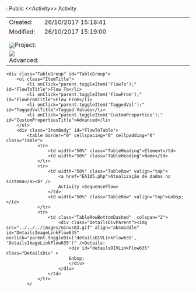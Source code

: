 <!DOCTYPE html PUBLIC "-//W3C//DTD XHTML 1.0 Transitional//EN" "http://www.w3.org/TR/xhtml1/DTD/xhtml1-transitional.dtd">
<html xmlns="http://www.w3.org/1999/xhtml">
<head>
<meta http-equiv="Content-Type" content="text/html; charset=UTF-8" />
<title>Previsão de custo</title>
<link href="../../../css/ea.css" rel="stylesheet" type="text/css" />
<script>
function initPage(src) {	
	if(parent==this&&(this.location+"").indexOf('EARoot')!=-1)
		document.location=(this.location+"").substring(0,(this.location+"").indexOf('EARoot'))+"index"+(this.location+"").substring((this.location+"").lastIndexOf('.'))+"?goto="+((this.location+"").substring((this.location+"").indexOf('EARoot')+7,(this.location+"").lastIndexOf('.')).replace(/\//g,':').replace(/EA/g,""));
	else
		parent.initPage(src);
}

function nameClassifier(name, separator)
{
  var str = name;
  var classifierName;
  var node = document.getElementById('name_classifier');
  if(node != null)
  {
    classifierName = node.innerHTML;
  }
  if(classifierName != "")
  {
   str += separator + classifierName;
  }
  
  return str;
}
</script>
</head>
<body onload="initPage(this);" class="Content">
<div class="pageHeader"></div>
<div class="PageBody">
	<div id="name_classifier" style="display: none;"></div>
	<span class="ObjectTitle"><script type="text/javascript">document.write(nameClassifier("Previsão de custo", " : "))</script>  : Public  &lt;&lt;Activity&gt;&gt; Activity</span>
	<table border="0" cellpadding="0" cellspacing="0" class="ObjectDetails">
		<tr>
			<td width="15%" class="ObjectDetailsTopic">Created:</td>
			<td width="85%" class="ObjectDetailsValue">26/10/2017 15:18:41</td>
		</tr>
		<tr>
			<td class="ObjectDetailsTopic">Modified:</td>
			<td class="ObjectDetailsValue">26/10/2017 15:19:00</td>
		</tr>
		<tr style="height: 10px"><td colspan="2"></td></tr>
		<tr>
			<td class="ObjectDetailsTopic"><img src="../../../images/plus03.gif" align="absmiddle" id="proj" onclick="parent.toggleData(this.id)" />Project:</td>
			<td class="ObjectDetailsValue"></td>
		</tr>
		<tr id="proj00" style="display: none;">
			<td class="ObjectDetailsTopic" style="padding-left: 18px;">Author:</td>
			<td class="ObjectDetailsValue">augus</td>
		</tr>
		<tr id="proj01" style="display: none;">
			<td class="ObjectDetailsTopic" style="padding-left: 18px;">Version:</td>
			<td class="ObjectDetailsValue">1.0</td>
		</tr>
		<tr id="proj02" style="display: none;">
			<td class="ObjectDetailsTopic" style="padding-left: 18px;">Phase:</td>
			<td class="ObjectDetailsValue">1.0</td>
		</tr>
		<tr id="proj03" style="display: none;">
			<td class="ObjectDetailsTopic" style="padding-left: 18px;">Status:</td>
			<td class="ObjectDetailsValue">Proposed</td>
		</tr>
		<tr id="proj04" style="display: none;">
			<td class="ObjectDetailsTopic" style="padding-left: 18px;">Complexity:</td>
			<td class="ObjectDetailsValue">Easy</td>
		</tr>
		<tr id="proj05" style="display: none;">
			<td class="ObjectDetailsTopic" style="padding-left: 18px;">Difficulty:</td>
			<td class="ObjectDetailsValue"></td>
		</tr>
		<tr id="proj06" style="display: none;">
			<td class="ObjectDetailsTopic" style="padding-left: 18px;">Priority:</td>
			<td class="ObjectDetailsValue"></td>
		</tr>
		<tr id="proj05" style="display: none;">
			<td class="ObjectDetailsTopic" style="padding-left: 18px;">Multiplicity:</td>
			<td class="ObjectDetailsValue"></td>
		</tr>
		<tr>
			<td class="ObjectDetailsTopic"><img src="../../../images/plus03.gif" align="absmiddle" id="adv" onclick="parent.toggleData(this.id)" />Advanced:</td>
			<td class="ObjectDetailsValue"></td>
		</tr>
		<tr id="adv00" style="display: none;">
			<td class="ObjectDetailsTopic" style="padding-left: 18px;">UUID:</td>
			<td class="ObjectDetailsValue">{A8A7C451-246A-4f74-9B64-252A3101BE79}</td>
		</tr>
		<tr id="adv01" style="display: none;">
			<td class="ObjectDetailsTopic" style="padding-left: 18px;">Appears In:</td>
			<td class="ObjectDetailsValue"><a href="EA66.php">Importação - AS IS</a></td>
		</tr>
	</table>
	
	<div class="TableGroup" id="TableGroup">
		<ul class="ItemTitle">
			<li onClick="parent.toggleItem('FlowTo');" id="FlowToTitle">Flow To</li>
			<li onClick="parent.toggleItem('FlowFrom');" id="FlowFromTitle">Flow From</li>
			<li onClick="parent.toggleItem('TaggedVal');" id="TaggedValTitle">Tagged Values</li>
			<li onClick="parent.toggleItem('CustomProperties');" id="CustomPropertiesTitle">Advanced</li>
		</ul>
		<div class="ItemBody" id="FlowToTable">
			<table border="0" cellspacing="0" cellpadding="0" class="Table">
				<tr>
					<td width="50%" class="TableHeading">Element</td>
					<td width="50%" class="TableHeading">Name</td>
				</tr>
				<tr>
					<td width="50%" class="TableRow" valign="top">
						<a href="EA105.php">Atualização de dados no sistema</a><br />
						Activity «SequenceFlow» 
					</td>
					<td width="50%" class="TableRow" valign="top">&nbsp;</td>					
				</tr>
				<tr>
					<td class="TableRowBottomDashed"  colspan="2">
						<div class="DetailsDivParent"><img src="../../../images/minus03.gif" align="absmiddle" id="DetailsImageLinkFlow635" onclick="parent.toggleDiv('detailsDIVLinkFlow635', 'DetailsImageLinkFlow635')" />Details:
							<div id="detailsDIVLinkFlow635" class="DetailsDiv" >
							&nbsp;
							</div>
						</div>
					</td>
				</tr>
			</